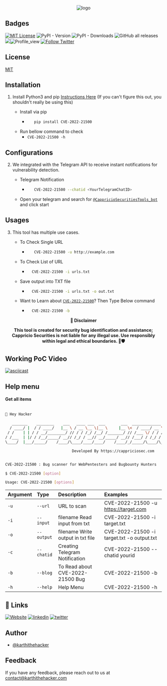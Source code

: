 
<div align="center">
  <img src="https://blogs.cappriciosec.com/uploaders/CVE-2022-21500-tool.png" alt="logo">
</div>


## Badges



[![MIT License](https://img.shields.io/badge/License-MIT-green.svg)](https://choosealicense.com/licenses/mit/)
![PyPI - Version](https://img.shields.io/pypi/v/CVE-2022-21500)
![PyPI - Downloads](https://img.shields.io/pypi/dm/CVE-2022-21500)
![GitHub all releases](https://img.shields.io/github/downloads/Cappricio-Securities/CVE-2022-21500/total)
<a href="https://github.com/Cappricio-Securities/CVE-2022-21500/releases/"><img src="https://img.shields.io/github/release/Cappricio-Securities/CVE-2022-21500"></a>![Profile_view](https://komarev.com/ghpvc/?username=Cappricio-Securities&label=Profile%20views&color=0e75b6&style=flat)
[![Follow Twitter](https://img.shields.io/twitter/follow/cappricio_sec?style=social)](https://twitter.com/cappricio_sec)
<p align="center">

<p align="center">







## License

[MIT](https://choosealicense.com/licenses/mit/)



## Installation 

1. Install Python3 and pip [Instructions Here](https://www.python.org/downloads/) (If you can't figure this out, you shouldn't really be using this)

   - Install via pip
     - ```bash
          pip install CVE-2022-21500 
        ```
   - Run bellow command to check
     - `CVE-2022-21500 -h`

## Configurations 
2. We integrated with the Telegram API to receive instant notifications for vulnerability detection.
   
   - Telegram Notification
     - ```bash
          CVE-2022-21500 --chatid <YourTelegramChatID>
        ```
   - Open your telegram and search for [`@CappricioSecuritiesTools_bot`](https://web.telegram.org/k/#@CappricioSecuritiesTools_bot) and click start

## Usages 
3. This tool has multiple use cases.
   
   - To Check Single URL
     - ```bash
          CVE-2022-21500 -u http://example.com 
        ```
   - To Check List of URL 
      - ```bash
          CVE-2022-21500 -i urls.txt 
        ```
   - Save output into TXT file
      - ```bash
          CVE-2022-21500 -i urls.txt -o out.txt
        ```
   - Want to Learn about [`CVE-2022-21500`](https://blogs.cappriciosec.com/blog/193/CVE-2022-21500)? Then Type Below command
      - ```bash
          CVE-2022-21500 -b
        ```
     
<p align="center">
  <b>🚨 Disclaimer</b>
  
</p>
<p align="center">
<b>This tool is created for security bug identification and assistance; Cappricio Securities is not liable for any illegal use. 
  Use responsibly within legal and ethical boundaries. 🔐🛡️</b></p>


## Working PoC Video

[![asciicast](https://blogs.cappriciosec.com/uploaders/Screenshot%202024-06-17%20at%205.55.17%20PM.png)](https://asciinema.org/a/ckJJ5yhBQwWCqZegy8ygnBugX)


## Help menu

#### Get all items

```bash

👋 Hey Hacker
                                                                             v1.0
   _______    ________    ___   ____ ___  ___       ___  _____________  ____     
  / ____/ |  / / ____/   |__ \ / __ \__ \|__ \     |__ \<  / ____/ __ \/ __ \    
 / /    | | / / __/________/ // / / /_/ /__/ /_______/ // /___ \/ / / / / / /    
/ /___  | |/ / /__/_____/ __// /_/ / __// __/_____/ __// /___/ / /_/ / /_/ /     
\____/  |___/_____/    /____/\____/____/____/    /____/_/_____/\____/\____/

                              Developed By https://cappriciosec.com


CVE-2022-21500 : Bug scanner for WebPentesters and Bugbounty Hunters

$ CVE-2022-21500 [option]

Usage: CVE-2022-21500 [options]
```


| Argument | Type     | Description                | Examples |
| :-------- | :------- | :------------------------- | :------------------------- |
| `-u` | `--url` | URL to scan | CVE-2022-21500 -u https://target.com |
| `-i` | `--input` | filename Read input from txt  | CVE-2022-21500 -i target.txt | 
| `-o` | `--output` | filename Write output in txt file | CVE-2022-21500 -i target.txt -o output.txt |
| `-c` | `--chatid` | Creating Telegram Notification | CVE-2022-21500 --chatid yourid |
| `-b` | `--blog` | To Read about CVE-2022-21500 Bug | CVE-2022-21500 -b |
| `-h` | `--help` | Help Menu | CVE-2022-21500 -h |



## 🔗 Links
[![Website](https://img.shields.io/badge/my_portfolio-000?style=for-the-badge&logo=ko-fi&logoColor=white)](https://cappriciosec.com/)
[![linkedin](https://img.shields.io/badge/linkedin-0A66C2?style=for-the-badge&logo=linkedin&logoColor=white)](https://www.linkedin.com/in/karthikeyan--v/)
[![twitter](https://img.shields.io/badge/twitter-1DA1F2?style=for-the-badge&logo=twitter&logoColor=white)](https://twitter.com/karthithehacker)



## Author

- [@karthithehacker](https://github.com/karthi-the-hacker/)



## Feedback

If you have any feedback, please reach out to us at contact@karthithehacker.com